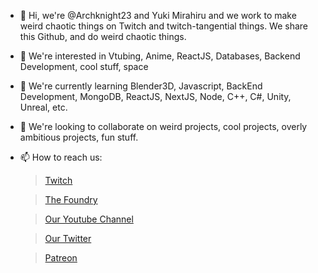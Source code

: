 - 👋 Hi, we're @Archknight23 and Yuki Mirahiru and we work to make weird chaotic things on Twitch and twitch-tangential things. 
      We share this Github, and do weird chaotic things.
- 👀 We're interested in Vtubing, Anime, ReactJS, Databases, Backend Development, cool stuff, space
- 🌱 We're currently learning Blender3D, Javascript, BackEnd Development, MongoDB, ReactJS, NextJS, Node, C++, C#, Unity, Unreal, etc. 
- 💞️ We're looking to collaborate on weird projects, cool projects, overly ambitious projects, fun stuff. 
- 📫 How to reach us: 
     > [Twitch](https://Twitch.tv/archknight23)
     
     > [The Foundry](https://chaosfoundry.digital/)
     
     > [Our Youtube Channel](https://www.youtube.com/channel/UCX62Y3HCvVsqEKvG-wEaQdA)
     
     > [Our Twitter](https://twitter.com/Archknight23)
     
     > [Patreon](https://patreon.com/TheChaosGumi)

<!---
Archknight23/Archknight23 is a ✨ special ✨ repository because its `README.md` (this file) appears on your GitHub profile.
You can click the Preview link to take a look at your changes.
--->
